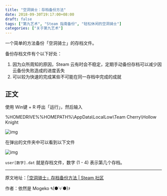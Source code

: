 ```yaml
---
title: "空洞骑士：存档备份方法"
date: 2018-09-30T19:17:00+08:00
draft: false
tags: ["第九艺术", "Steam 指南备份", "轻松休闲的空洞骑士"]
categories: ["关于第九艺术"]
---
```


<!-- ![img](https://mogeko.github.io/blog-images/r/021/logo.jpg"  alt="Logo" > -->

一个简单的方法备份「空洞骑士」的存档文件。

备份存档文件有个以下好处：

1. 因为众所周知的原因，Steam 云有时会不稳定，定期手动备份存档可以减少因云备份失败造成的进度丢失
2. 可以较为快速的完成某些不可能在同一存档中完成的成就

<!-- more -->

## 正文

使用 Win键 + R 呼出「运行」，然后输入

 %HOMEDRIVE%%HOMEPATH%\AppData\LocalLow\Team Cherry\Hollow Knight

![img](https://steamuserimages-a.akamaihd.net/ugc/941706910129397282/0D5A1135E6760F86BC8F3A9FE32EE99983375512/)

在弹出的文件夹中可以看到以下文件

![img](https://steamuserimages-a.akamaihd.net/ugc/941706910129400498/62CFB7DA909A59E3E1C88AFF299388B680B07885/)

`user[数字].dat` 就是存档文件，数字 (1 - 4) 表示第几个存档。

---

原文地址：[「空洞骑士」存档备份方法 | Steam 社区](https://steamcommunity.com/sharedfiles/filedetails/?id=1526745112)

作者：依然是 Mogeko ٩(●˙▿˙●)۶
